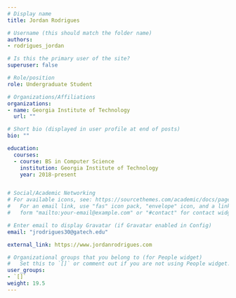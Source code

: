 ```yaml
---
# Display name
title: Jordan Rodrigues

# Username (this should match the folder name)
authors:
- rodrigues_jordan

# Is this the primary user of the site?
superuser: false

# Role/position
role: Undergraduate Student

# Organizations/Affiliations
organizations:
- name: Georgia Institute of Technology
  url: ""

# Short bio (displayed in user profile at end of posts)
bio: ""

education:
  courses:
  - course: BS in Computer Science
    institution: Georgia Institute of Technology
    year: 2018-present


# Social/Academic Networking
# For available icons, see: https://sourcethemes.com/academic/docs/page-builder/#icons
#   For an email link, use "fas" icon pack, "envelope" icon, and a link in the
#   form "mailto:your-email@example.com" or "#contact" for contact widget.

# Enter email to display Gravatar (if Gravatar enabled in Config)
email: "jrodrigues30@gatech.edu"

external_link: https://www.jordanrodrigues.com

# Organizational groups that you belong to (for People widget)
#   Set this to `[]` or comment out if you are not using People widget.
user_groups:
- `[]`
weight: 19.5
---
```

